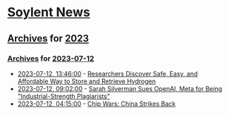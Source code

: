 # [Soylent News](../../../README.md)

## [Archives](../../index.md) for [2023](../index.md)

### [Archives](../../index.md) for [2023-07-12](index.md)

* [2023-07-12, 13:46:00](https://soylentnews.org/article.pl?sid=23/07/11/1739223&from=rss) - [Researchers Discover Safe, Easy, and Affordable Way to Store and Retrieve Hydrogen](https://soylentnews.org/article.pl?sid=23/07/11/1739223&from=rss)
* [2023-07-12, 09:02:00](https://soylentnews.org/article.pl?sid=23/07/11/1716247&from=rss) - [Sarah Silverman Sues OpenAI, Meta for Being \"Industrial-Strength Plagiarists\"](https://soylentnews.org/article.pl?sid=23/07/11/1716247&from=rss)
* [2023-07-12, 04:15:00](https://soylentnews.org/article.pl?sid=23/07/11/1613228&from=rss) - [Chip Wars:  China Strikes Back](https://soylentnews.org/article.pl?sid=23/07/11/1613228&from=rss)
